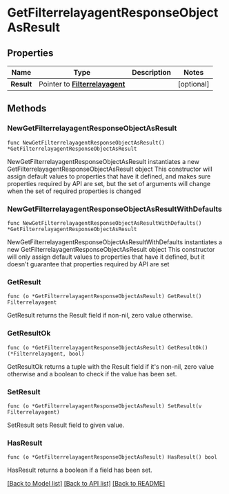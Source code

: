 # GetFilterrelayagentResponseObjectAsResult

## Properties

Name | Type | Description | Notes
------------ | ------------- | ------------- | -------------
**Result** | Pointer to [**Filterrelayagent**](Filterrelayagent.md) |  | [optional] 

## Methods

### NewGetFilterrelayagentResponseObjectAsResult

`func NewGetFilterrelayagentResponseObjectAsResult() *GetFilterrelayagentResponseObjectAsResult`

NewGetFilterrelayagentResponseObjectAsResult instantiates a new GetFilterrelayagentResponseObjectAsResult object
This constructor will assign default values to properties that have it defined,
and makes sure properties required by API are set, but the set of arguments
will change when the set of required properties is changed

### NewGetFilterrelayagentResponseObjectAsResultWithDefaults

`func NewGetFilterrelayagentResponseObjectAsResultWithDefaults() *GetFilterrelayagentResponseObjectAsResult`

NewGetFilterrelayagentResponseObjectAsResultWithDefaults instantiates a new GetFilterrelayagentResponseObjectAsResult object
This constructor will only assign default values to properties that have it defined,
but it doesn't guarantee that properties required by API are set

### GetResult

`func (o *GetFilterrelayagentResponseObjectAsResult) GetResult() Filterrelayagent`

GetResult returns the Result field if non-nil, zero value otherwise.

### GetResultOk

`func (o *GetFilterrelayagentResponseObjectAsResult) GetResultOk() (*Filterrelayagent, bool)`

GetResultOk returns a tuple with the Result field if it's non-nil, zero value otherwise
and a boolean to check if the value has been set.

### SetResult

`func (o *GetFilterrelayagentResponseObjectAsResult) SetResult(v Filterrelayagent)`

SetResult sets Result field to given value.

### HasResult

`func (o *GetFilterrelayagentResponseObjectAsResult) HasResult() bool`

HasResult returns a boolean if a field has been set.


[[Back to Model list]](../README.md#documentation-for-models) [[Back to API list]](../README.md#documentation-for-api-endpoints) [[Back to README]](../README.md)


